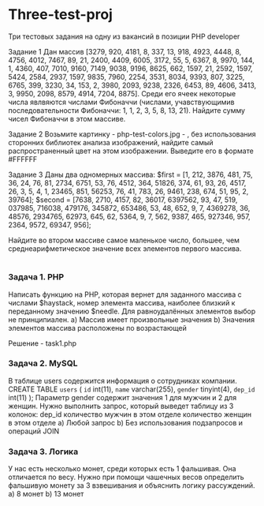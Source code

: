 # Three-test-proj
Три тестовых задания на одну из вакансий в позиции PHP developer


Задание 1
Дан массив [3279, 920, 4181, 8, 337, 13, 918, 4923, 4448, 8, 4756, 4012, 7467, 89, 21, 2400, 4409, 6005, 3172, 55, 5, 6367, 8, 9970, 144, 1, 4360, 407, 7010, 9160, 7149, 9038, 9196, 8625, 662, 1597, 21, 2592, 1597, 5424, 2584, 2937, 1597, 9835, 7960, 2254, 3531, 8034, 9393, 807, 3225, 6765, 399, 3230, 34, 153, 2, 3980, 2093, 9238, 2326, 6453, 89, 4606, 3413, 3, 9950, 2098, 8579, 4914, 7204, 8875]. Среди его ячеек некоторые числа явлвяются числами Фибоначчи (числами, учавствующимив последовательности Фибоначчи: 1, 1, 2, 3, 5, 8, 13, 21). Найдите сумму чисел Фибоначчи в этом массиве.
 
 
Задание 2
Возьмите картинку - php-test-colors.jpg - , без использования сторонних библиотек анализа изображений, найдите самый распространенный цвет на этом изображении. Выведите его в формате #FFFFFF
 
 
Задание 3
Даны два одномерных массива:
$first = [1, 212, 3876, 481, 75, 36, 24, 76, 81, 2734, 6751, 53, 76, 4512, 364, 51826, 374, 61, 93, 26, 4517, 26, 3, 5, 4, 1, 23465, 851, 56253, 76, 41, 783, 26, 9461, 238, 674, 51, 95, 2, 39764];
$second = [7638, 2710, 4157, 82, 36017, 6397562, 93, 47, 519, 037985, 716038, 479176, 345872, 653486, 53, 48, 652, 9, 7, 4369278, 36, 48576, 2934765, 62973, 645, 62, 5364, 9, 7, 562, 9387, 465, 927346, 957, 2364, 9572, 69347, 956];
 
Найдите во втором массиве самое маленькое число, большее, чем среднеарифметическое значение всех элементов первого массива.


#

### Задача 1. PHP
Написать функцию на PHP, которая вернет для заданного массива c числами $haystack, номер элемента массива, наиболее близкий к переданному значению $needle. Для равноудалённых элементов выбор не принципиален.
a) Массив имеет произвольные значения
b) Значения элементов массива расположены по возрастающей

Решение - task1.php


### Задача 2. MySQL
В таблице users содержится информация о сотрудниках компании.
CREATE TABLE `users` (
`id` int(11),
`name` varchar(255),
`gender` tinyint(4),
`dep_id` int(11)
);
Параметр gender содержит значения 1 для мужчин и 2 для женщин.
Нужно выполнить запрос, который выведет таблицу из 3 колонок:
dep_id
количество мужчин в этом отделе
количество женщин в этом отделе
a) Любой запрос
b) Без использования подзапросов и операций JOIN

### Задача 3. Логика
У нас есть несколько монет, среди которых есть 1 фальшивая. Она отличается по весу.
Нужно при помощи чашечных весов определить фальшивую монету за 3 взвешивания и объяснить логику рассуждений.
a) 8 монет
b) 13 монет
